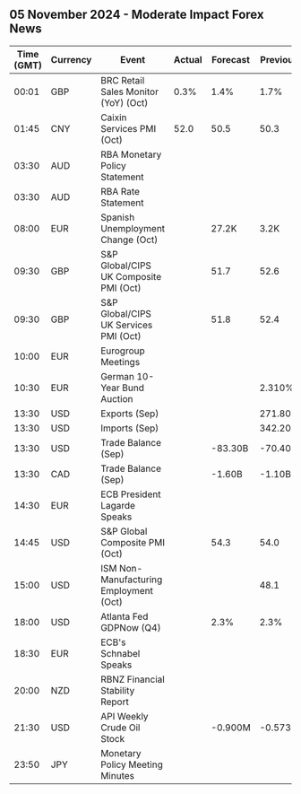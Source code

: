 ## 05 November 2024 - Moderate Impact Forex News

| Time (GMT) | Currency | Event | Actual | Forecast | Previous |
|------|----------|-------|--------|----------|----------|
| 00:01 | GBP | BRC Retail Sales Monitor (YoY) (Oct) | 0.3% | 1.4% | 1.7% |
| 01:45 | CNY | Caixin Services PMI (Oct) | 52.0 | 50.5 | 50.3 |
| 03:30 | AUD | RBA Monetary Policy Statement |  |  |  |
| 03:30 | AUD | RBA Rate Statement |  |  |  |
| 08:00 | EUR | Spanish Unemployment Change (Oct) |  | 27.2K | 3.2K |
| 09:30 | GBP | S&P Global/CIPS UK Composite PMI (Oct) |  | 51.7 | 52.6 |
| 09:30 | GBP | S&P Global/CIPS UK Services PMI (Oct) |  | 51.8 | 52.4 |
| 10:00 | EUR | Eurogroup Meetings |  |  |  |
| 10:30 | EUR | German 10-Year Bund Auction |  |  | 2.310% |
| 13:30 | USD | Exports (Sep) |  |  | 271.80B |
| 13:30 | USD | Imports (Sep) |  |  | 342.20B |
| 13:30 | USD | Trade Balance (Sep) |  | -83.30B | -70.40B |
| 13:30 | CAD | Trade Balance (Sep) |  | -1.60B | -1.10B |
| 14:30 | EUR | ECB President Lagarde Speaks |  |  |  |
| 14:45 | USD | S&P Global Composite PMI (Oct) |  | 54.3 | 54.0 |
| 15:00 | USD | ISM Non-Manufacturing Employment (Oct) |  |  | 48.1 |
| 18:00 | USD | Atlanta Fed GDPNow (Q4) |  | 2.3% | 2.3% |
| 18:30 | EUR | ECB's Schnabel Speaks |  |  |  |
| 20:00 | NZD | RBNZ Financial Stability Report |  |  |  |
| 21:30 | USD | API Weekly Crude Oil Stock |  | -0.900M | -0.573M |
| 23:50 | JPY | Monetary Policy Meeting Minutes |  |  |  |
